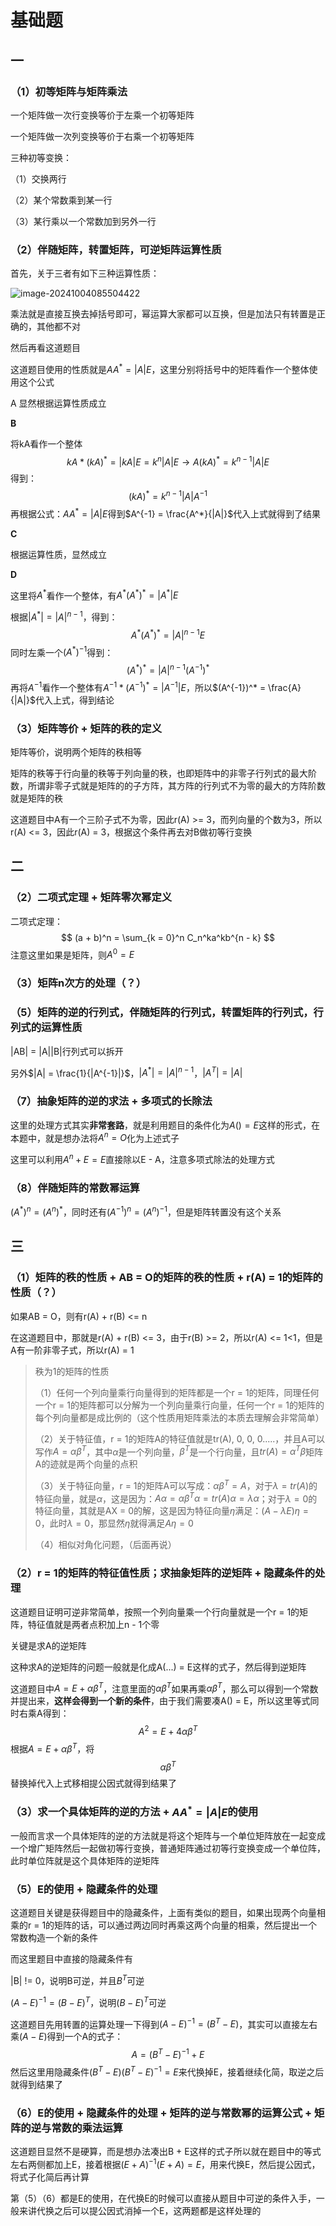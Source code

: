 # 基础题

## 一

### （1）初等矩阵与矩阵乘法

一个矩阵做一次行变换等价于左乘一个初等矩阵

一个矩阵做一次列变换等价于右乘一个初等矩阵

三种初等变换：

（1）交换两行

（2）某个常数乘到某一行

（3）某行乘以一个常数加到另外一行

### （2）伴随矩阵，转置矩阵，可逆矩阵运算性质

首先，关于三者有如下三种运算性质：

![image-20241004085504422](https://typora-1310242472.cos.ap-nanjing.myqcloud.com/typora_img/image-20241004085504422.png)

乘法就是直接互换去掉括号即可，幂运算大家都可以互换，但是加法只有转置是正确的，其他都不对

然后再看这道题目

这道题目使用的性质就是$A  A^* = |A|E$，这里分别将括号中的矩阵看作一个整体使用这个公式

A 显然根据运算性质成立

**B** 

将kA看作一个整体
$$
kA * (kA)^* = |kA|E = k^n |A|E \to A (kA)^* =  k^{n - 1} |A|E
$$
得到：
$$
(kA)^* =  k^{n - 1} |A|A^{-1}
$$
再根据公式：$A  A^* = |A|E$得到$A^{-1} = \frac{A^*}{|A|}$代入上式就得到了结果

**C**

根据运算性质，显然成立

**D**

这里将$A^*$看作一个整体，有$A^* (A^*)^* = |A^*|E$

根据$|A^*| = |A|^{n - 1}$，得到：
$$
A^* (A^*)^* = |A|^{n - 1} E
$$
同时左乘一个$(A^*)^{-1}$得到：
$$
(A^*)^* = |A|^{n - 1} (A^{-1})^*
$$
再将$A^{-1}$看作一个整体有$A^{-1} * (A^{-1})^* = |A^{-1}|E$，所以$(A^{-1})^* = \frac{A}{|A|}$代入上式，得到结论

### （3）矩阵等价 + 矩阵的秩的定义

矩阵等价，说明两个矩阵的秩相等	

矩阵的秩等于行向量的秩等于列向量的秩，也即矩阵中的非零子行列式的最大阶数，所谓非零子式就是矩阵的的子方阵，其方阵的行列式不为零的最大的方阵阶数就是矩阵的秩

这道题目中A有一个三阶子式不为零，因此r(A) >= 3，而列向量的个数为3，所以r(A) <= 3，因此r(A) = 3，根据这个条件再去对B做初等行变换

## 二

### （2）二项式定理 + 矩阵零次幂定义

二项式定理：
$$
(a + b)^n = \sum_{k = 0}^n C_n^ka^kb^{n - k}
$$
注意这里如果是矩阵，则$A^0 = E$

### （3）矩阵n次方的处理（？）

### （5）矩阵的逆的行列式，伴随矩阵的行列式，转置矩阵的行列式，行列式的运算性质

|AB| = |A||B|行列式可以拆开

另外$|A| = \frac{1}{|A^{-1}|}$，$|A^*| = |A|^{n - 1}$，$|A^T| = |A|$

### （7）抽象矩阵的逆的求法 + 多项式的长除法

这里的处理方式其实**非常套路**，就是利用题目的条件化为$A() = E$这样的形式，在本题中，就是想办法将$A^n = O$化为上述式子

这里可以利用$A^n + E = E$直接除以E - A，注意多项式除法的处理方式

### （8）伴随矩阵的常数幂运算

$(A^*)^n = (A^n)^*$，同时还有$(A^{-1})^n = (A^n)^{-1}$，但是矩阵转置没有这个关系

## 三

### （1）矩阵的秩的性质 + AB = O的矩阵的秩的性质 + r(A) = 1的矩阵的性质（？）

如果AB = O，则有r(A) + r(B) <= n

在这道题目中，那就是r(A) + r(B) <= 3，由于r(B) >= 2，所以r(A) <= 1<1，但是A有一阶非零子式，所以r(A) = 1

> 秩为1的矩阵的性质
>
> （1）任何一个列向量乘行向量得到的矩阵都是一个r = 1的矩阵，同理任何一个r = 1的矩阵都可以分解为一个列向量乘行向量，任何一个r = 1的矩阵的每个列向量都是成比例的（这个性质用矩阵乘法的本质去理解会非常简单）
>
> （2）关于特征值，r = 1的矩阵A的特征值就是tr(A), 0, 0, 0.....，并且A可以写作$A = \alpha \beta^T$，其中$\alpha$是一个列向量，$\beta^T$是一个行向量，且$tr(A) = \alpha^T \beta$矩阵A的迹就是两个向量的点积
>
> （3）关于特征向量，r = 1的矩阵A可以写成：$\alpha\beta^T = A$，对于$\lambda = tr(A)$的特征向量，就是$\alpha$，这是因为：$A\alpha= \alpha\beta^T \alpha= tr(A) \alpha = \lambda \alpha$；对于$\lambda = 0$的特征向量，其就是AX = 0的解，这是因为特征向量$\eta$满足：$(A - \lambda E)\eta = 0$，此时$\lambda = 0$，那显然$\eta$就得满足$A\eta = 0$
>
> （4）相似对角化问题，（后面再说）
>



### （2）r = 1的矩阵的特征值性质；求抽象矩阵的逆矩阵 + 隐藏条件的处理

这道题目证明可逆非常简单，按照一个列向量乘一个行向量就是一个r = 1的矩阵，特征值就是两者点积加上n - 1个零

关键是求A的逆矩阵

这种求A的逆矩阵的问题一般就是化成A(...) = E这样的式子，然后得到逆矩阵

这道题目中$A = E + \alpha \beta^T$，注意里面的$\alpha \beta^T$如果再乘$\alpha \beta^T$，那么可以得到一个常数并提出来，**这样会得到一个新的条件**，由于我们需要凑A() = E，所以这里等式同时右乘A得到：
$$
A^2 = E + 4\alpha \beta^T
$$
根据$A = E + \alpha \beta^T$，将$$\alpha \beta^T$$替换掉代入上式移相提公因式就得到结果了



### （3）求一个具体矩阵的逆的方法 + $A A^* = |A|E$的使用

一般而言求一个具体矩阵的逆的方法就是将这个矩阵与一个单位矩阵放在一起变成一个增广矩阵然后一起做初等行变换，普通矩阵通过初等行变换变成一个单位阵，此时单位阵就是这个具体矩阵的逆矩阵

### （5）E的使用 + 隐藏条件的处理

这道题目关键是获得题目中的隐藏条件，上面有类似的题目，如果出现两个向量相乘的r = 1的矩阵的话，可以通过两边同时再乘这两个向量的相乘，然后提出一个常数构造一个新的条件

而这里题目中直接的隐藏条件有

|B| != 0，说明B可逆，并且$B^T$可逆

$(A - E)^{-1} = (B - E)^T$，说明$(B - E)^T$可逆

这道题目先用转置的运算处理一下得到$(A - E)^{-1} = (B^T - E)$，其实可以直接左右乘$(A - E)$得到一个A的式子：
$$
A = (B^T - E)^{-1} + E
$$
然后这里用隐藏条件$(B^T - E)(B^T - E)^{-1} = E$来代换掉E，接着继续化简，取逆之后就得到结果了

### （6）E的使用 + 隐藏条件的处理 + 矩阵的逆与常数幂的运算公式 + 矩阵的逆与常数的乘法运算

这道题目显然不是硬算，而是想办法凑出B + E这样的式子所以就在题目中的等式左右两侧都加上E，接着根据$(E + A)^{-1} (E + A) = E$，用来代换E，然后提公因式，将式子化简后再计算

第（5）（6）都是E的使用，在代换E的时候可以直接从题目中可逆的条件入手，一般来讲代换之后可以提公因式消掉一个E，这两题都是这样处理的